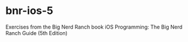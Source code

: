 # bnr-ios-5

Exercises from the Big Nerd Ranch book iOS Programming: The Big Nerd Ranch Guide (5th Edition)

